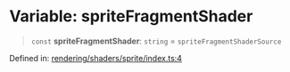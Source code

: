 # Variable: spriteFragmentShader

> `const` **spriteFragmentShader**: `string` = `spriteFragmentShaderSource`

Defined in: [rendering/shaders/sprite/index.ts:4](https://github.com/Forge-Game-Engine/Forge/blob/7a38cd584d26e8fac97f61bf2359fb32ea34a7fc/src/rendering/shaders/sprite/index.ts#L4)
